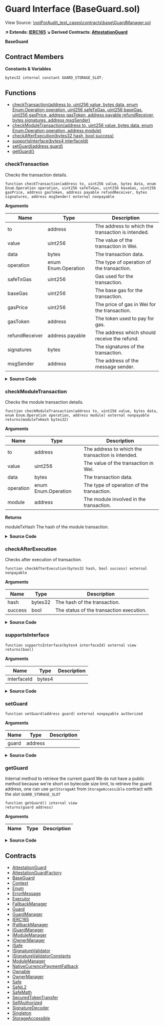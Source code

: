 # Guard Interface (BaseGuard.sol)

View Source: [\notForAudit_test_cases\contracts\base\GuardManager.sol](..\notForAudit_test_cases\contracts\base\GuardManager.sol)

**↗ Extends: [IERC165](IERC165.md)**
**↘ Derived Contracts: [AttestationGuard](AttestationGuard.md)**

**BaseGuard**

## Contract Members
**Constants & Variables**

```js
bytes32 internal constant GUARD_STORAGE_SLOT;

```

## Functions

- [checkTransaction(address to, uint256 value, bytes data, enum Enum.Operation operation, uint256 safeTxGas, uint256 baseGas, uint256 gasPrice, address gasToken, address payable refundReceiver, bytes signatures, address msgSender)](#checktransaction)
- [checkModuleTransaction(address to, uint256 value, bytes data, enum Enum.Operation operation, address module)](#checkmoduletransaction)
- [checkAfterExecution(bytes32 hash, bool success)](#checkafterexecution)
- [supportsInterface(bytes4 interfaceId)](#supportsinterface)
- [setGuard(address guard)](#setguard)
- [getGuard()](#getguard)

### checkTransaction

Checks the transaction details.

```solidity
function checkTransaction(address to, uint256 value, bytes data, enum Enum.Operation operation, uint256 safeTxGas, uint256 baseGas, uint256 gasPrice, address gasToken, address payable refundReceiver, bytes signatures, address msgSender) external nonpayable
```

**Arguments**

| Name        | Type           | Description  |
| ------------- |------------- | -----|
| to | address | The address to which the transaction is intended. | 
| value | uint256 | The value of the transaction in Wei. | 
| data | bytes | The transaction data. | 
| operation | enum Enum.Operation | The type of operation of the transaction. | 
| safeTxGas | uint256 | Gas used for the transaction. | 
| baseGas | uint256 | The base gas for the transaction. | 
| gasPrice | uint256 | The price of gas in Wei for the transaction. | 
| gasToken | address | The token used to pay for gas. | 
| refundReceiver | address payable | The address which should receive the refund. | 
| signatures | bytes | The signatures of the transaction. | 
| msgSender | address | The address of the message sender. | 

<details>
	<summary><strong>Source Code</strong></summary>

```javascript
function checkTransaction(
        address to,
        uint256 value,
        bytes memory data,
        Enum.Operation operation,
        uint256 safeTxGas,
        uint256 baseGas,
        uint256 gasPrice,
        address gasToken,
        address payable refundReceiver,
        bytes memory signatures,
        address msgSender
    ) external;
```
</details>

### checkModuleTransaction

Checks the module transaction details.

```solidity
function checkModuleTransaction(address to, uint256 value, bytes data, enum Enum.Operation operation, address module) external nonpayable
returns(moduleTxHash bytes32)
```

**Arguments**

| Name        | Type           | Description  |
| ------------- |------------- | -----|
| to | address | The address to which the transaction is intended. | 
| value | uint256 | The value of the transaction in Wei. | 
| data | bytes | The transaction data. | 
| operation | enum Enum.Operation | The type of operation of the transaction. | 
| module | address | The module involved in the transaction. | 

**Returns**

moduleTxHash The hash of the module transaction.

<details>
	<summary><strong>Source Code</strong></summary>

```javascript
function checkModuleTransaction(
        address to,
        uint256 value,
        bytes memory data,
        Enum.Operation operation,
        address module
    ) external returns (bytes32 moduleTxHash);
```
</details>

### checkAfterExecution

Checks after execution of transaction.

```solidity
function checkAfterExecution(bytes32 hash, bool success) external nonpayable
```

**Arguments**

| Name        | Type           | Description  |
| ------------- |------------- | -----|
| hash | bytes32 | The hash of the transaction. | 
| success | bool | The status of the transaction execution. | 

<details>
	<summary><strong>Source Code</strong></summary>

```javascript
function checkAfterExecution(bytes32 hash, bool success) external;
```
</details>

### supportsInterface

```solidity
function supportsInterface(bytes4 interfaceId) external view
returns(bool)
```

**Arguments**

| Name        | Type           | Description  |
| ------------- |------------- | -----|
| interfaceId | bytes4 |  | 

<details>
	<summary><strong>Source Code</strong></summary>

```javascript
function supportsInterface(bytes4 interfaceId) external view virtual override returns (bool) {
        return
            interfaceId == type(Guard).interfaceId || // 0x945b8148
            interfaceId == type(IERC165).interfaceId; // 0x01ffc9a7
    }
```
</details>

### setGuard

```solidity
function setGuard(address guard) external nonpayable authorized 
```

**Arguments**

| Name        | Type           | Description  |
| ------------- |------------- | -----|
| guard | address |  | 

<details>
	<summary><strong>Source Code</strong></summary>

```javascript
function setGuard(address guard) external override authorized {
        if (guard != address(0) && !Guard(guard).supportsInterface(type(Guard).interfaceId)) revertWithError("GS300");
        /* solhint-disable no-inline-assembly */
        /// @solidity memory-safe-assembly
        assembly {
            sstore(GUARD_STORAGE_SLOT, guard)
        }
        /* solhint-enable no-inline-assembly */
        emit ChangedGuard(guard);
    }
```
</details>

### getGuard

Internal method to retrieve the current guard
      We do not have a public method because we're short on bytecode size limit,
      to retrieve the guard address, one can use `getStorageAt` from `StorageAccessible` contract
      with the slot `GUARD_STORAGE_SLOT`

```solidity
function getGuard() internal view
returns(guard address)
```

**Arguments**

| Name        | Type           | Description  |
| ------------- |------------- | -----|

<details>
	<summary><strong>Source Code</strong></summary>

```javascript
function getGuard() internal view returns (address guard) {
        /* solhint-disable no-inline-assembly */
        /// @solidity memory-safe-assembly
        assembly {
            guard := sload(GUARD_STORAGE_SLOT)
        }
        /* solhint-enable no-inline-assembly */
    }
```
</details>

## Contracts

* [AttestationGuard](AttestationGuard.md)
* [AttestationGuardFactory](AttestationGuardFactory.md)
* [BaseGuard](BaseGuard.md)
* [Context](Context.md)
* [Enum](Enum.md)
* [ErrorMessage](ErrorMessage.md)
* [Executor](Executor.md)
* [FallbackManager](FallbackManager.md)
* [Guard](Guard.md)
* [GuardManager](GuardManager.md)
* [IERC165](IERC165.md)
* [IFallbackManager](IFallbackManager.md)
* [IGuardManager](IGuardManager.md)
* [IModuleManager](IModuleManager.md)
* [IOwnerManager](IOwnerManager.md)
* [ISafe](ISafe.md)
* [ISignatureValidator](ISignatureValidator.md)
* [ISignatureValidatorConstants](ISignatureValidatorConstants.md)
* [ModuleManager](ModuleManager.md)
* [NativeCurrencyPaymentFallback](NativeCurrencyPaymentFallback.md)
* [Ownable](Ownable.md)
* [OwnerManager](OwnerManager.md)
* [Safe](Safe.md)
* [SafeL2](SafeL2.md)
* [SafeMath](SafeMath.md)
* [SecuredTokenTransfer](SecuredTokenTransfer.md)
* [SelfAuthorized](SelfAuthorized.md)
* [SignatureDecoder](SignatureDecoder.md)
* [Singleton](Singleton.md)
* [StorageAccessible](StorageAccessible.md)
